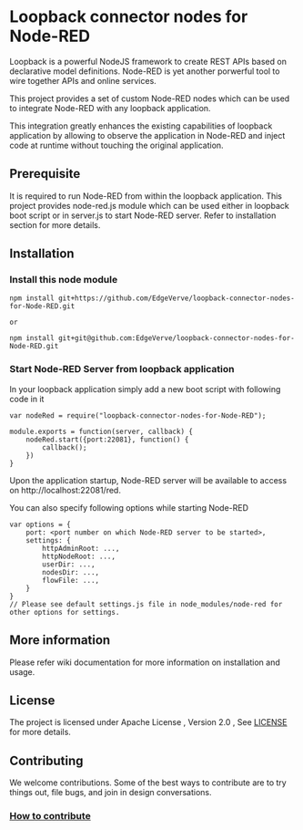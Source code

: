 # Loopback connector nodes for Node-RED

Loopback is a powerful NodeJS framework to create REST APIs based on declarative 
model definitions. Node-RED is yet another porwerful tool to wire together APIs and online services.

This project provides a set of custom Node-RED nodes which can be used to integrate 
Node-RED with any loopback application. 

This integration greatly enhances the existing capabilities of loopback application by allowing to 
observe the application in Node-RED and inject code at runtime without touching the original application.

## Prerequisite

It is required to run Node-RED from within the loopback application. This project provides 
node-red.js module which can be used either in loopback boot script or in server.js to start
Node-RED server. Refer to installation section for more details.

## Installation

### Install this node module 
```
npm install git+https://github.com/EdgeVerve/loopback-connector-nodes-for-Node-RED.git 

or

npm install git+git@github.com:EdgeVerve/loopback-connector-nodes-for-Node-RED.git

```
### Start Node-RED Server from loopback application
In your loopback application simply add a new boot script with following code in it

```
var nodeRed = require("loopback-connector-nodes-for-Node-RED");

module.exports = function(server, callback) {
    nodeRed.start({port:22081}, function() {
        callback();
    })
}
```
Upon the application startup, Node-RED server will be available to access on http://localhost:22081/red. 

You can also specify following options while starting Node-RED

```
var options = {
    port: <port number on which Node-RED server to be started>,
    settings: {
        httpAdminRoot: ...,
        httpNodeRoot: ...,
        userDir: ...,
        nodesDir: ...,
        flowFile: ...,
    }
}
// Please see default settings.js file in node_modules/node-red for other options for settings.
```
## More information
Please refer wiki documentation for more information on installation and usage.

## License
The project is licensed under Apache License , Version 2.0 , See [LICENSE](./LICENSE) for more details.

## Contributing
We welcome contributions. Some of the best ways to contribute are to try things out, file bugs, and join in design conversations. 

### [How to contribute](./CONTRIBUTION.md)